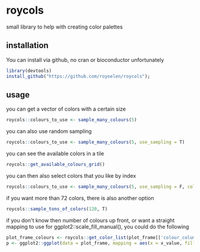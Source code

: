 # roycols
small library to help with creating color palettes

## installation

You can install via github, no cran or bioconductor unfortunately

```r
library(devtools)
install_github("https://github.com/royoelen/roycols");
```

## usage

you can get a vector of colors with a certain size
```r
roycols::colours_to_use <- sample_many_colours(5)
```

you can also use random sampling
```r
roycols::colours_to_use <- sample_many_colours(5, use_sampling = T)
```

you can see the available colors in a tile
```r
roycols::get_available_colours_grid()
```

you can then also select colors that you like by index
```r
roycols::colours_to_use <- sample_many_colours(5, use_sampling = F, color_indices = c(1,4,7,8,11))
```

if you want more than 72 colors, there is also another option
```r
roycols::sample_tons_of_colors(120, T)
```

if you don't know then number of colours up front, or want a straight mapping to use for ggplot2::scale_fill_manual(), you could do the following
```r
plot_frame_colours <- roycols::get_color_list(plot_frame[['colour_column']])
p <- ggplot2::ggplot(data = plot_frame, mapping = aes(x = x_value, fill = colour_column)) + scale_fill_manual(values = plot_frame_colours)

```